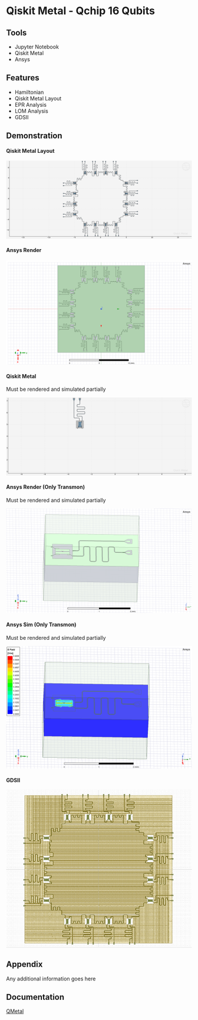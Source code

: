 
# Qiskit Metal - Qchip 16 Qubits



## Tools

- Jupyter Notebook
- Qiskit Metal
- Ansys

## Features

- Hamiltonian
- Qiskit Metal Layout
- EPR Analysis
- LOM Analysis
- GDSII






## Demonstration

#### Qiskit Metal Layout
![App Screenshot](Images/qiskit2.png)

#### Ansys Render
![App Screenshot](Images/qiskit3.png)

#### Qiskit Metal 
Must be rendered and simulated partially

![App Screenshot](Images/qiskit4.png)

#### Ansys Render (Only Transmon) 
Must be rendered and simulated partially

![App Screenshot](Images/qiskit5.png)

#### Ansys Sim (Only Transmon) 
Must be rendered and simulated partially

![App Screenshot](Images/qiskit6.png)

#### GDSII
![App Screenshot](Images/qiskit8.png)



## Appendix

Any additional information goes here


## Documentation

[QMetal](https://qiskit.org/documentation/metal/)


